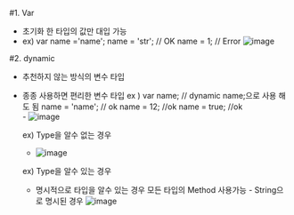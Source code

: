 #1. Var
 - 초기화 한 타입의 값만 대입 가능
 - ex) var name ='name';
       name = 'str'; // OK
       name = 1; // Error
![image](https://github.com/ygyun3937/Dart/assets/74608323/18a13af6-e553-47f9-b04b-f761a9858b5f)

#2. dynamic
 - 추천하지 않는 방식의 변수 타입
 - 종종 사용하면 편리한 변수 타입
   ex ) var name;   // dynamic name;으로 사용 해도 됨
        name = 'name'; // ok
        name = 12;      //ok
        name = true;    //ok   
       - ![image](https://github.com/ygyun3937/Dart/assets/74608323/8e8413f9-02db-4e53-9e4b-2cfd26b41d1d)

   ex) Type을 알수 없는 경우
      - ![image](https://github.com/ygyun3937/Dart/assets/74608323/82ac9007-5b48-4ed1-94bf-f92a6b0a0d93)

   ex) Type을 알수 있는 경우
   - 명시적으로 타입을 알수 있는 경우 모든 타입의 Method 사용가능
         - String으로 명시된 경우
         ![image](https://github.com/ygyun3937/Dart/assets/74608323/591a0596-4e46-47c7-bf72-78e3ac05ffc8)
